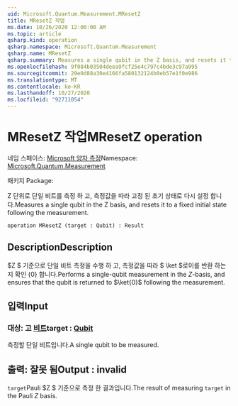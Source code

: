 ```yaml
---
uid: Microsoft.Quantum.Measurement.MResetZ
title: MResetZ 작업
ms.date: 10/26/2020 12:00:00 AM
ms.topic: article
qsharp.kind: operation
qsharp.namespace: Microsoft.Quantum.Measurement
qsharp.name: MResetZ
qsharp.summary: Measures a single qubit in the Z basis, and resets it to a fixed initial state following the measurement.
ms.openlocfilehash: 9f084b03504deea9fcf25e4c797c4bde3c97a995
ms.sourcegitcommit: 29e0d88a30e4166fa580132124b0eb57e1f0e986
ms.translationtype: MT
ms.contentlocale: ko-KR
ms.lasthandoff: 10/27/2020
ms.locfileid: "92711054"
---
```

# <a name="mresetz-operation"></a><span data-ttu-id="0d136-102">MResetZ 작업</span><span class="sxs-lookup"><span data-stu-id="0d136-102">MResetZ operation</span></span>

<span data-ttu-id="0d136-103">네임 스페이스: [Microsoft 양자 측정](xref:Microsoft.Quantum.Measurement)</span><span class="sxs-lookup"><span data-stu-id="0d136-103">Namespace: [Microsoft.Quantum.Measurement](xref:Microsoft.Quantum.Measurement)</span></span>

<span data-ttu-id="0d136-104">패키지 [](https://nuget.org/packages/)</span><span class="sxs-lookup"><span data-stu-id="0d136-104">Package: [](https://nuget.org/packages/)</span></span>


<span data-ttu-id="0d136-105">Z 단위로 단일 비트를 측정 하 고, 측정값을 따라 고정 된 초기 상태로 다시 설정 합니다.</span><span class="sxs-lookup"><span data-stu-id="0d136-105">Measures a single qubit in the Z basis, and resets it to a fixed initial state following the measurement.</span></span>

```qsharp
operation MResetZ (target : Qubit) : Result
```


## <a name="description"></a><span data-ttu-id="0d136-106">Description</span><span class="sxs-lookup"><span data-stu-id="0d136-106">Description</span></span>

<span data-ttu-id="0d136-107">$Z $ 기준으로 단일 비트 측정을 수행 하 고, 측정값을 따라 $ \ket $로이를 반환 하는지 확인 {0} 합니다.</span><span class="sxs-lookup"><span data-stu-id="0d136-107">Performs a single-qubit measurement in the $Z$-basis, and ensures that the qubit is returned to $\ket{0}$ following the measurement.</span></span>

## <a name="input"></a><span data-ttu-id="0d136-108">입력</span><span class="sxs-lookup"><span data-stu-id="0d136-108">Input</span></span>

### <a name="target--qubit"></a><span data-ttu-id="0d136-109">대상: 고 [비트](xref:microsoft.quantum.lang-ref.qubit)</span><span class="sxs-lookup"><span data-stu-id="0d136-109">target : [Qubit](xref:microsoft.quantum.lang-ref.qubit)</span></span>

<span data-ttu-id="0d136-110">측정할 단일 비트입니다.</span><span class="sxs-lookup"><span data-stu-id="0d136-110">A single qubit to be measured.</span></span>



## <a name="output--__invalidresult__"></a><span data-ttu-id="0d136-111">출력: __잘못 <Result> 됨__</span><span class="sxs-lookup"><span data-stu-id="0d136-111">Output : __invalid<Result>__</span></span>

<span data-ttu-id="0d136-112">`target`Pauli $Z $ 기준으로 측정 한 결과입니다.</span><span class="sxs-lookup"><span data-stu-id="0d136-112">The result of measuring `target` in the Pauli $Z$ basis.</span></span>